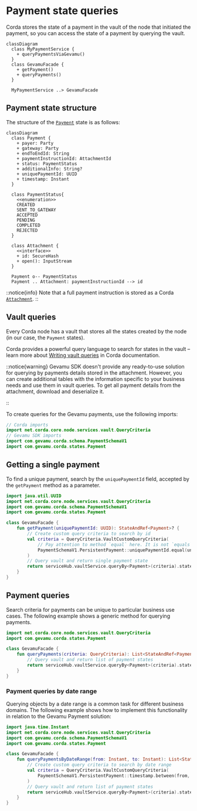 # Payment state queries

Corda stores the state of a payment in the vault of the node that initiated the payment, so you can access the state of a payment by querying the vault.

```mermaid
classDiagram
  class MyPaymentService {
    + queryPaymentsViaGevamu()
  }
  class GevamuFacade {
    + getPayment()
    + queryPayments()
  }

  MyPaymentService ..> GevamuFacade
```

## Payment state structure

The structure of the [`Payment`](https://gevamu.github.io/corda-payments-sdk/payments-contracts/com.gevamu.corda.states/-payment/index.html) state is as follows:


```mermaid
classDiagram
  class Payment {
    + payer: Party
    + gateway: Party
    + endToEndId: String
    + paymentInstructionId: AttachmentId
    + status: PaymentStatus
    + additionalInfo: String?
    + uniquePaymentId: UUID
    + timestamp: Instant
  }

  class PaymentStatus{
    <<enumeration>>
    CREATED
    SENT_TO_GATEWAY
    ACCEPTED
    PENDING
    COMPLETED
    REJECTED
  }

  class Attachment {
    <<interface>>
    + id: SecureHash
    + open(): InputStream
  }

  Payment o-- PaymentStatus
  Payment .. Attachment: paymentInstructionId --> id
```
::notice{info}
  Note that a full payment instruction is stored as a Corda [`Attachment`](https://docs.r3.com/en/api-ref/corda/4.8/open-source/javadoc/net/corda/core/contracts/Attachment.html). 
::

## Vault queries

Every Corda node has a vault that stores all the states created by the node (in our case, the `Payment` states).

Corda provides a powerful query language to search for states in the vault – learn more about [Writing vault queries](https://docs.r3.com/en/platform/corda/4.7/enterprise/cordapps/api-vault-query.html) in Corda documentation.

::notice{warning}
  Gevamu SDK doesn't provide any ready-to-use solution for querying by payments details stored in the attachment. However, you can create additional tables with the information specific to your business needs and use them in vault queries. 
  To get all payment details from the attachment, download and deserialize it.
 
::

To create queries for the Gevamu payments, use the following imports:

```kotlin
// Corda imports
import net.corda.core.node.services.vault.QueryCriteria
// Gevamu SDK imports
import com.gevamu.corda.schema.PaymentSchemaV1
import com.gevamu.corda.states.Payment
```

## Getting a single payment

To find a unique payment, search by the `uniquePaymentId` field, accepted by the `getPayment` method as a parameter.

```kotlin
import java.util.UUID
import net.corda.core.node.services.vault.QueryCriteria
import com.gevamu.corda.schema.PaymentSchemaV1
import com.gevamu.corda.states.Payment

class GevamuFacade {
    fun getPayment(uniquePaymentId: UUID): StateAndRef<Payment>? {
        // Create custom query criteria to search by id
        val criteria = QueryCriteria.VaultCustomQueryCriteria(
            // Pay attention to method `equal` here. It is not `equals`!
            PaymentSchemaV1.PersistentPayment::uniquePaymentId.equal(uniquePaymentId)
        )
        // Query vault and return single payment state
        return serviceHub.vaultService.queryBy<Payment>(criteria).states.singleOrNull()
    }
}
```

## Payment queries

Search criteria for payments can be unique to particular business use cases. The following example shows a generic method for querying payments.

```kotlin
import net.corda.core.node.services.vault.QueryCriteria
import com.gevamu.corda.states.Payment

class GevamuFacade {
    fun queryPayments(criteria: QueryCriteria): List<StateAndRef<Payment>> {
        // Query vault and return list of payment states
        return serviceHub.vaultService.queryBy<Payment>(criteria).states
    }
}
```

### Payment queries by date range

Querying objects by a date range is a common task for different business domains. The following example shows how to implement this functionality in relation to the Gevamu Payment solution:

```kotlin
import java.time.Instant
import net.corda.core.node.services.vault.QueryCriteria
import com.gevamu.corda.schema.PaymentSchemaV1
import com.gevamu.corda.states.Payment

class GevamuFacade {
    fun queryPaymentsByDateRange(from: Instant, to: Instant): List<StateAndRef<Payment>> {
        // Create custom query criteria to search by date range
        val criteria = QueryCriteria.VaultCustomQueryCriteria(
            PaymentSchemaV1.PersistentPayment::timestamp.between(from, to)
        )
        // Query vault and return list of payment states
        return serviceHub.vaultService.queryBy<Payment>(criteria).states
    }
}
```
